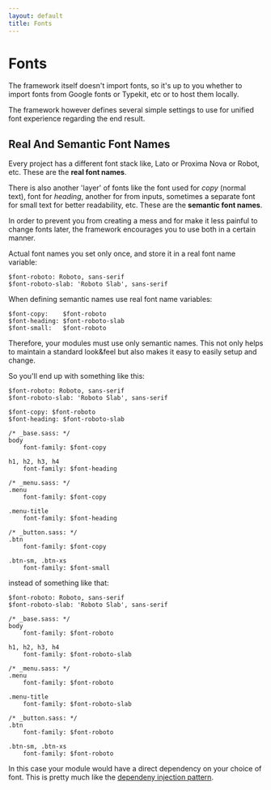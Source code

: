 ```yaml
---
layout: default
title: Fonts
---
```

# Fonts

The framework itself doesn't import fonts, so it's up to you whether to import fonts from Google fonts or Typekit, etc or to host them locally.

The framework however defines several simple settings to use for unified font experience regarding the end result.

## Real And Semantic Font Names

Every project has a different font stack like, Lato or Proxima Nova or Robot, etc. These are the **real font names**.

There is also another 'layer' of fonts like the font used for *copy* (normal text), font for *heading*, another for from inputs, sometimes a separate font for small text for better readability, etc. These are the **semantic font names**.

In order to prevent you from creating a mess and for make it less painful to change fonts later, the framework encourages you to use both in a certain manner.

Actual font names you set only once, and store it in a real font name variable:

```
$font-roboto: Roboto, sans-serif
$font-roboto-slab: 'Roboto Slab', sans-serif
```

When defining semantic names use real font name variables:

```
$font-copy:    $font-roboto
$font-heading: $font-roboto-slab
$font-small:   $font-roboto
```

Therefore, your modules must use only semantic names. This not only helps to maintain a standard look&feel but also makes it easy to easily setup and change.

So you'll end up with something like this:

```
$font-roboto: Roboto, sans-serif
$font-roboto-slab: 'Roboto Slab', sans-serif

$font-copy: $font-roboto
$font-heading: $font-roboto-slab

/* _base.sass: */
body
    font-family: $font-copy

h1, h2, h3, h4
    font-family: $font-heading

/* _menu.sass: */
.menu
    font-family: $font-copy

.menu-title
    font-family: $font-heading

/* _button.sass: */
.btn
    font-family: $font-copy

.btn-sm, .btn-xs
    font-family: $font-small

```

instead of something like that:

```
$font-roboto: Roboto, sans-serif
$font-roboto-slab: 'Roboto Slab', sans-serif

/* _base.sass: */
body
    font-family: $font-roboto

h1, h2, h3, h4
    font-family: $font-roboto-slab

/* _menu.sass: */
.menu
    font-family: $font-roboto

.menu-title
    font-family: $font-roboto-slab

/* _button.sass: */
.btn
    font-family: $font-roboto

.btn-sm, .btn-xs
    font-family: $font-roboto

```

In this case your module would have a direct dependency on your choice of font. This is pretty much like the [dependeny injection pattern](
https://en.wikipedia.org/wiki/Dependency_injection).
